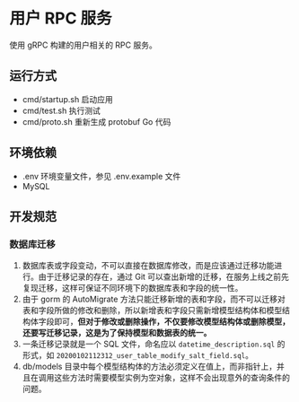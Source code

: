 # 用户 RPC 服务

使用 gRPC 构建的用户相关的 RPC 服务。

## 运行方式

- cmd/startup.sh 启动应用
- cmd/test.sh 执行测试
- cmd/proto.sh 重新生成 protobuf Go 代码

## 环境依赖

- .env 环境变量文件，参见 .env.example 文件
- MySQL

## 开发规范

### 数据库迁移
1. 数据库表或字段变动，不可以直接在数据库修改，而是应该通过迁移功能进行。由于迁移记录的存在，通过 Git 可以查出新增的迁移，在服务上线之前先复现迁移，这样可保证不同环境下的数据库表和字段的统一性。
2. 由于 gorm 的 AutoMigrate 方法只能迁移新增的表和字段，而不可以迁移对表和字段所做的修改和删除，所以新增表和字段只需新增模型结构体和模型结构体字段即可，**但对于修改或删除操作，不仅要修改模型结构体或删除模型，还要写迁移记录，这是为了保持模型和数据表的统一。**
3. 一条迁移记录就是一个 SQL 文件，命名应以 `datetime_description.sql` 的形式，如 `20200102112312_user_table_modify_salt_field.sql`。
4. db/models 目录中每个模型结构体的方法必须定义在值上，而非指针上，并且在调用这些方法时需要模型实例为空对象，这样不会出现意外的查询条件的问题。